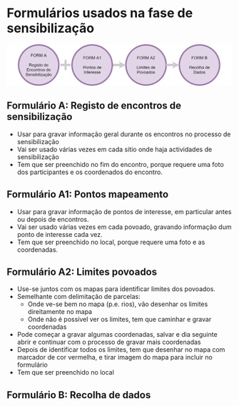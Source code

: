 # Formulários usados na fase de sensibilização

![](/assets/Sensibilizacao.png)

## Formulário A: Registo de encontros de sensibilização

* Usar para gravar informação geral durante os encontros no processo de sensibilização
* Vai ser usado várias vezes em cada sitio onde haja actividades de 
  sensibilização
* Tem que ser preenchido no fim do encontro, porque requere uma foto dos participantes e os coordenados do encontro.

## Formulário A1: Pontos mapeamento

* Usar para gravar informação de pontos de interesse, em particular antes ou depois de encontros.
* Vai ser usado várias vezes em cada povoado, gravando informação dum ponto de interesse cada vez.
* Tem que ser preenchido no local, porque requere uma foto e as coordenadas.

## Formulário A2: Limites povoados

* Use-se juntos com os mapas para identificar limites dos povoados.
* Semelhante com delimitação de parcelas:
  * Onde ve-se bem no mapa \(p.e. rios\), vão desenhar os limites direitamente no mapa
  * Onde não é possível ver os limites, tem que caminhar e gravar coordenadas
* Pode começar a gravar algumas coordenadas, salvar e dia seguinte abrir e continuar com o processo de gravar mais coordenadas
* Depois de identificar todos os limites, tem que desenhar no mapa com marcador de cor vermelha, e tirar imagem do mapa para incluir no formulário
* Tem que ser preenchido no local

## Formulário B: Recolha de dados







